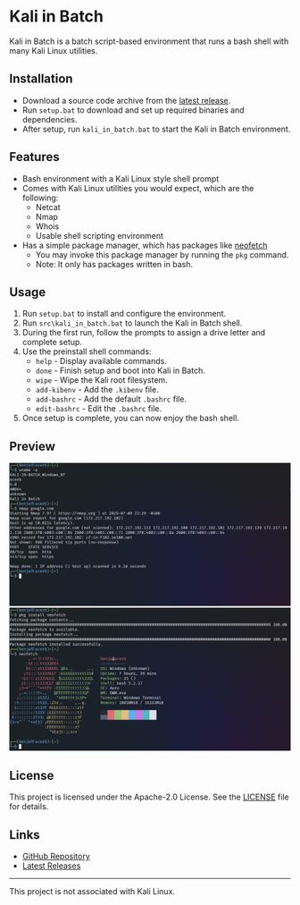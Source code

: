 # Kali in Batch

Kali in Batch is a batch script-based environment that runs a bash shell with many Kali Linux utilities.

## Installation

* Download a source code archive from the [latest release](https://github.com/Kali-in-Batch/kali-in-batch/releases/latest).
* Run `setup.bat` to download and set up required binaries and dependencies.
* After setup, run `kali_in_batch.bat` to start the Kali in Batch environment.

## Features

* Bash environment with a Kali Linux style shell prompt
* Comes with Kali Linux utilities you would expect, which are the following:
  * Netcat
  * Nmap
  * Whois
  * Usable shell scripting environment
* Has a simple package manager, which has packages like [neofetch](https://github.com/dylanaraps/neofetch)
  * You may invoke this package manager by running the `pkg` command.
  * Note: It only has packages written in bash.

## Usage

1. Run `setup.bat` to install and configure the environment.
2. Run `src\kali_in_batch.bat` to launch the Kali in Batch shell.
3. During the first run, follow the prompts to assign a drive letter and complete setup.
4. Use the preinstall shell commands:
   * `help` - Display available commands.
   * `done` - Finish setup and boot into Kali in Batch.
   * `wipe` - Wipe the Kali root filesystem.
   * `add-kibenv` - Add the `.kibenv` file.
   * `add-bashrc` - Add the default `.bashrc` file.
   * `edit-bashrc` - Edit the `.bashrc` file.
5. Once setup is complete, you can now enjoy the bash shell.

## Preview

![image of a terminal nmap scan with uname -a output above](./assets/image.png)
![image of a terminal neofetch](./assets/image2.png)

## License

This project is licensed under the Apache-2.0 License. See the [LICENSE](LICENSE) file for details.

## Links

* [GitHub Repository](https://github.com/Kali-in-Batch/kali-in-batch)
* [Latest Releases](https://github.com/Kali-in-Batch/kali-in-batch/releases/latest)

---

This project is not associated with Kali Linux.
